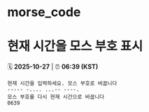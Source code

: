# morse_code
# 현재 시간을 모스 부호 표시
<!-- MORSE_TIME_START -->
🗓️ **2025-10-27** | ⏰ **06:39 (KST)**

```
현재 시간을 입력하세요. 모스 부호로 바꿉니다
----- -.... ...-- ----.
모스 부호를 다시 현재 시간으로 바꿉니다
0639
```
<!-- MORSE_TIME_END -->
